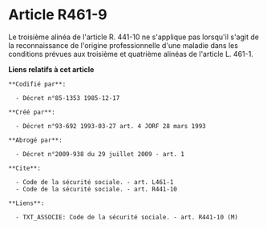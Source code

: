 # Article R461-9

Le troisième alinéa de l'article R. 441-10 ne s'applique pas lorsqu'il s'agit de la reconnaissance de l'origine
professionnelle d'une maladie dans les conditions prévues aux troisième et quatrième alinéas de l'article L. 461-1.

**Liens relatifs à cet article**

	**Codifié par**:

	  - Décret n°85-1353 1985-12-17

	**Créé par**:

	  - Décret n°93-692 1993-03-27 art. 4 JORF 28 mars 1993

	**Abrogé par**:

	  - Décret n°2009-938 du 29 juillet 2009 - art. 1

	**Cite**:

	  - Code de la sécurité sociale. - art. L461-1
	  - Code de la sécurité sociale. - art. R441-10

	**Liens**:

	  - TXT_ASSOCIE: Code de la sécurité sociale. - art. R441-10 (M)
